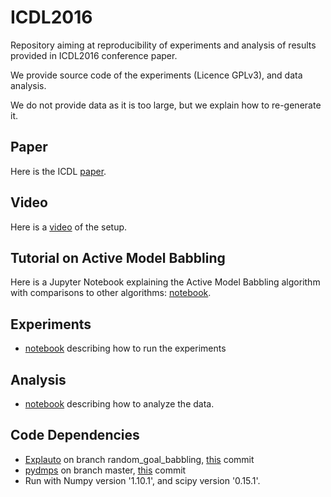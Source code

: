 # ICDL2016
Repository aiming at reproducibility of experiments and analysis of results provided in ICDL2016 conference paper. 

We provide source code of the experiments (Licence GPLv3), and data analysis. 

We do not provide data as it is too large, but we explain how to re-generate it.

## Paper
Here is the ICDL [paper](http://sforestier.com/sites/default/files/Forestier2016Overlapping.pdf).
## Video 
Here is a [video](https://www.youtube.com/watch?v=o5ARhTA8cfg) of the setup. 

## Tutorial on Active Model Babbling
Here is a Jupyter Notebook explaining the Active Model Babbling algorithm with comparisons to other algorithms: [notebook](http://nbviewer.jupyter.org/github/sebastien-forestier/ExplorationAlgorithms/blob/master/main.ipynb).

## Experiments ##
* [notebook](http://nbviewer.jupyter.org/github/sebastien-forestier/ICDL2016/blob/master/notebook/experiments.ipynb) describing how to run the experiments

## Analysis ##
* [notebook](http://nbviewer.jupyter.org/github/sebastien-forestier/ICDL2016/blob/master/notebook/analysis.ipynb) describing how to analyze the data.

## Code Dependencies ##
* [Explauto](https://github.com/flowersteam/explauto) on branch random_goal_babbling, [this](https://github.com/flowersteam/explauto/commit/11307b75730f4ca933a918d782aca09cbe357298) commit
* [pydmps](https://github.com/sebastien-forestier/pydmps) on branch master, [this](https://github.com/sebastien-forestier/pydmps/commit/464450d99ec8be962d54270164861a56eb94993c) commit
* Run with Numpy version '1.10.1', and scipy version '0.15.1'.
